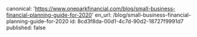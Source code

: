 canonical: 'https://www.oneparkfinancial.com/blog/small-business-financial-planning-guide-for-2020'
en_url: /blog/small-business-financial-planning-guide-for-2020
id: 8cd3f8da-00d1-4c7d-90d2-18727f9991d7
published: false
